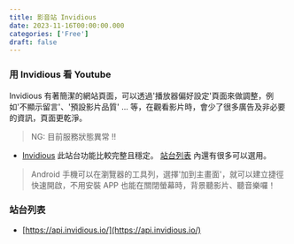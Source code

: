 ```yaml
---
title: 影音站 Invidious
date: 2023-11-16T00:00:00.000
categories: ['Free']
draft: false
---
```

### 用 Invidious 看 Youtube

Invidious 有著簡潔的網站頁面，可以透過'播放器偏好設定'頁面來做調整，例如'不顯示留言'、'預設影片品質' ... 等，在觀看影片時，會少了很多廣告及非必要的資訊，頁面更乾淨。

> NG: 目前服務狀態異常 !!

- [Invidious](https://invidious.jing.rocks/) 此站台功能比較完整且穩定。 [站台列表](https://docs.invidious.io/instances/) 內還有很多可以選用。

> Android 手機可以在瀏覽器的工具列，選擇'加到主畫面'，就可以建立捷徑快速開啟，不用安裝 APP 也能在關閉螢幕時，背景聽影片、聽音樂囉！

### 站台列表

- [https://api.invidious.io/](https://api.invidious.io/)
